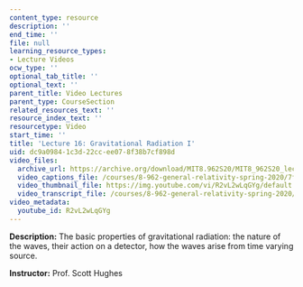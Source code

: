 ```yaml
---
content_type: resource
description: ''
end_time: ''
file: null
learning_resource_types:
- Lecture Videos
ocw_type: ''
optional_tab_title: ''
optional_text: ''
parent_title: Video Lectures
parent_type: CourseSection
related_resources_text: ''
resource_index_text: ''
resourcetype: Video
start_time: ''
title: 'Lecture 16: Gravitational Radiation I'
uid: dc9a0984-1c3d-22cc-ee07-8f38b7cf898d
video_files:
  archive_url: https://archive.org/download/MIT8.962S20/MIT8_962S20_lec16_300k.mp4
  video_captions_file: /courses/8-962-general-relativity-spring-2020/7f5d60ae2f725e508cf6089a91eedbe9_R2vL2wLqGYg.vtt
  video_thumbnail_file: https://img.youtube.com/vi/R2vL2wLqGYg/default.jpg
  video_transcript_file: /courses/8-962-general-relativity-spring-2020/07ec1f0c803a14a712004279dc892639_R2vL2wLqGYg.pdf
video_metadata:
  youtube_id: R2vL2wLqGYg
---
```


**Description:** The basic properties of gravitational radiation: the nature of the waves, their action on a detector, how the waves arise from time varying source.

**Instructor:** Prof. Scott Hughes



